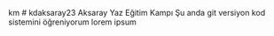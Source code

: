km # kdaksaray23
Aksaray Yaz Eğitim Kampı
Şu anda git versiyon kod sistemini öğreniyorum
lorem ipsum 